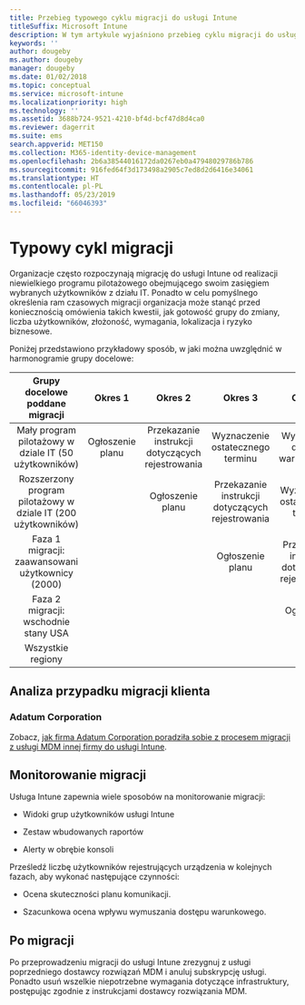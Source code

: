 ```yaml
---
title: Przebieg typowego cyklu migracji do usługi Intune
titleSuffix: Microsoft Intune
description: W tym artykule wyjaśniono przebieg cyklu migracji do usługi Microsoft Intune i przedstawiono przykłady, które ułatwią Ci obsługę tych cykli.
keywords: ''
author: dougeby
ms.author: dougeby
manager: dougeby
ms.date: 01/02/2018
ms.topic: conceptual
ms.service: microsoft-intune
ms.localizationpriority: high
ms.technology: ''
ms.assetid: 3688b724-9521-4210-bf4d-bcf47d8d4ca0
ms.reviewer: dagerrit
ms.suite: ems
search.appverid: MET150
ms.collection: M365-identity-device-management
ms.openlocfilehash: 2b6a38544016172da0267eb0a47948029786b786
ms.sourcegitcommit: 916fed64f3d173498a2905c7ed8d2d6416e34061
ms.translationtype: HT
ms.contentlocale: pl-PL
ms.lasthandoff: 05/23/2019
ms.locfileid: "66046393"
---
```

# <a name="typical-migration-cycle"></a>Typowy cykl migracji

Organizacje często rozpoczynają migrację do usługi Intune od realizacji niewielkiego programu pilotażowego obejmującego swoim zasięgiem wybranych użytkowników z działu IT. Ponadto w celu pomyślnego określenia ram czasowych migracji organizacja może stanąć przed koniecznością omówienia takich kwestii, jak gotowość grupy do zmiany, liczba użytkowników, złożoność, wymagania, lokalizacja i ryzyko biznesowe.

Poniżej przedstawiono przykładowy sposób, w jaki można uwzględnić w harmonogramie grupy docelowe:

  | **Grupy docelowe poddane migracji** | **Okres 1** | **Okres 2** | **Okres 3** | **Okres 4** | **...**
|:---:|:---:|:---:|:---:|:---:|:---:|
| Mały program pilotażowy w dziale IT (50 użytkowników) | Ogłoszenie planu | Przekazanie instrukcji dotyczących rejestrowania | Wyznaczenie ostatecznego terminu | Wymuszenie dostępu warunkowego |  |                                                        
| Rozszerzony program pilotażowy w dziale IT (200 użytkowników) |  | Ogłoszenie planu | Przekazanie instrukcji dotyczących rejestrowania | Wyznaczenie ostatecznego terminu | Wymuszenie dostępu warunkowego |
| Faza 1 migracji: zaawansowani użytkownicy (2000) |  |  | Ogłoszenie planu | Przekazanie instrukcji dotyczących rejestrowania | Wyznaczenie ostatecznego terminu |
| Faza 2 migracji: wschodnie stany USA |  |  |  | Ogłoszenie planu | Przekazanie instrukcji dotyczących rejestrowania |
| Wszystkie regiony |  |  |  |  | Ogłoszenie planu |

## <a name="customer-migration-case-study"></a>Analiza przypadku migracji klienta

### <a name="adatum-corporation"></a>Adatum Corporation

Zobacz, [jak firma Adatum Corporation poradziła sobie z procesem migracji z usługi MDM innej firmy do usługi Intune](https://gallery.technet.microsoft.com/Intune-migration-guide-893a95e3?redir=0).

## <a name="monitoring-migration"></a>Monitorowanie migracji

Usługa Intune zapewnia wiele sposobów na monitorowanie migracji:

* Widoki grup użytkowników usługi Intune

* Zestaw wbudowanych raportów

* Alerty w obrębie konsoli

Prześledź liczbę użytkowników rejestrujących urządzenia w kolejnych fazach, aby wykonać następujące czynności:

-   Ocena skuteczności planu komunikacji.

-   Szacunkowa ocena wpływu wymuszania dostępu warunkowego.


## <a name="post-migration"></a>Po migracji

Po przeprowadzeniu migracji do usługi Intune zrezygnuj z usługi poprzedniego dostawcy rozwiązań MDM i anuluj subskrypcję usługi. Ponadto usuń wszelkie niepotrzebne wymagania dotyczące infrastruktury, postępując zgodnie z instrukcjami dostawcy rozwiązania MDM.
